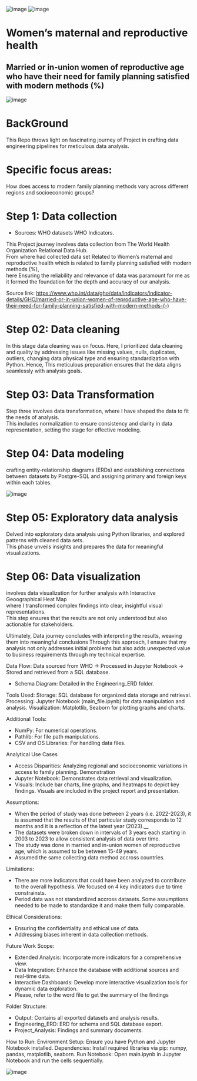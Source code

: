 ![image](https://github.com/RoshniRanaDS/Data_Engineering_Cleaning_Normalization_With_ERD/assets/161755928/79583743-ac2a-4162-96fa-811b19f300f3)
![image](https://github.com/RoshniRanaDS/Data_Engineering_Cleaning_Normalization_With_ERD/assets/161755928/f7392ce8-e0a1-4bcc-9e41-bfd63148c791)
# Women’s maternal and reproductive health 
## Married or in-union women of reproductive age who have their need for family planning satisfied with modern methods (%)
![image](https://github.com/RoshniRanaDS/Data_Engineering_Cleaning_Normalization_With_ERD/assets/161755928/14b3fb70-99ea-45e4-800f-4a9dd19b4252)
#
# BackGround 
This Repo throws light on fascinating journey of Project in crafting data engineering pipelines for meticulous data analysis.

# Specific focus areas:
How does access to modern family planning methods vary across different regions and socioeconomic groups?

# Step 1: Data collection
- Sources: WHO datasets WHO Indicators.
  
This Project journey involves data collection from The World Health Organization Relational Data Hub.   
From where had collected data set Related to Women’s maternal and reproductive health which is related to family planning satisfied with modern methods (%),   
here Ensuring the reliability and relevance of  data was paramount for me as it formed the foundation for the depth and accuracy of our analysis.  

Source link:  https://www.who.int/data/gho/data/indicators/indicator-details/GHO/married-or-in-union-women-of-reproductive-age-who-have-their-need-for-family-planning-satisfied-with-modern-methods-(-)

# Step 02: Data cleaning
In this stage data cleaning was on focus. 
Here, I prioritized data cleaning and quality by addressing issues like missing values, nulls, duplicates, outliers, changing data physical type and 
ensuring standardization with Python. Hence, This meticulous preparation ensures that the data aligns seamlessly with analysis goals.

# Step 03: Data Transformation
Step three involves data transformation, where I have shaped the data to fit the needs of analysis.   
This includes normalization to ensure consistency and clarity in data representation, setting the stage for effective modeling.

# Step 04: Data modeling
crafting entity-relationship diagrams (ERDs) and establishing connections between datasets by Postgre-SQL and assigning primary and foreign keys within each tables. 

  ![image](https://github.com/RoshniRanaDS/Data_Engineering_Cleaning_Normalization_With_ERD/assets/161755928/c3291103-1c4b-49ab-91d2-1e8643f07c17)



# Step 05: Exploratory data analysis 
Delved into exploratory data analysis using Python libraries, and explored patterns with cleaned data sets.   
This phase unveils insights and prepares the data for meaningful visualizations.

# Step 06: Data visualization 
involves data visualization for further analysis with Interactive Geoographical Heat Map  
where I transformed complex findings into clear, insightful visual representations.   
This step ensures that the results are not only understood but also actionable for stakeholders. 
  
Ultimately, Data journey concludes with interpreting the results, weaving them into meaningful conclusions 
Through this approach, I ensure that my analysis not only addresses initial problems but also adds unexpected value to business requirements through my technical expertise.


Data Flow: Data sourced from WHO -> Processed in Jupyter Notebook -> Stored and retrieved from a SQL database.
* Schema Diagram: Detailed in the Engineering_ERD folder.


Tools Used:
Storage: SQL database for organized data storage and retrieval.
Processing: Jupyter Notebook (main_file.ipynb) for data manipulation and analysis.
Visualization: Matplotlib, Seaborn for plotting graphs and charts.

Additional Tools:
* NumPy: For numerical operations.
* Pathlib: For file path manipulations.
* CSV and OS Libraries: For handling data files.

Analytical Use Cases
* Access Disparities: Analyzing regional and socioeconomic variations in access to family planning.
Demonstration
* Jupyter Notebook: Demonstrates data retrieval and visualization.
* Visuals: Include bar charts, line graphs, and heatmaps to depict key findings. Visuals are included in the project report and presentation.

Assumptions:
* When the period of study was done between 2 years (i.e. 2022-2023), it is assumed that the results of that particular study corresponds to 12 months and it is a reflection of the latest year (2023).__
* The datasets were broken down in intervals of 3 years each starting in 2003 to 2023 to allow consistent analysis of data over time.
* The study was done in married and in-union women of reproductive age, which is assumed to be between 15-49 years.
* Assumed the same collecting data method accross countries.

Limitations:
* There are more indicators that could have been analyzed to contribute to the overall hypothesis. We focused on 4 key indicators due to time constrainsts.
* Period data was not standardized accross datasets. Some assumptions needed to be made to standardize it and make them fully comparable.

Ethical Considerations:
* Ensuring the confidentiality and ethical use of data.
* Addressing biases inherent in data collection methods.

Future Work Scope:
* Extended Analysis: Incorporate more indicators for a comprehensive view.
* Data Integration: Enhance the database with additional sources and real-time data.
* Interactive Dashboards: Develop more interactive visualization tools for dynamic data exploration.
* Please, refer to the word file to get the summary of the findings

Folder Structure:
* Output: Contains all exported datasets and analysis results.
* Engineering_ERD: ERD for schema and SQL database export.
* Project_Analysis: Findings and summary documents.

How to Run:
Environment Setup: Ensure you have Python and Jupyter Notebook installed.
Dependencies: Install required libraries via pip: numpy, pandas, matplotlib, seaborn.
Run Notebook: Open main.ipynb in Jupyter Notebook and run the cells sequentially.






![image](https://github.com/RoshniRanaDS/Data_Engineering_Cleaning_Normalization_With_ERD/assets/161755928/8ab7839c-cff5-4d0d-af95-bb1bb994a4cd)
